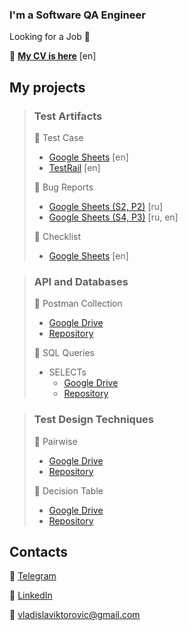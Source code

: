 ### I'm a Software QA Engineer
Looking for a Job :briefcase:

:page_with_curl: [**My CV is here**](https://drive.google.com/file/d/1JLZaOi7nhB-fEBaY5zcWY_SkYF6508DL/view?usp=sharing) [en]
## My projects
> ### Test Artifacts
> :page_facing_up: Test Case
> - [Google Sheets](https://docs.google.com/spreadsheets/d/1S1YrmWPZlFmiKqU7RcQ3CzcOCdpc8bOV/edit?usp=sharing&ouid=107443168054211483345&rtpof=true&sd=true) [en]
> - [TestRail](https://drive.google.com/file/d/15mOVGl5BZROXjWDzBEs80_AyPNjT6qkW/view?usp=sharing) [en]
> 
> :page_facing_up: Bug Reports
> - [Google Sheets (S2, P2)](https://docs.google.com/spreadsheets/d/1GS2ZhW3b-URgRG22oQg-32lynYKkNKhM/edit?usp=sharing&ouid=107443168054211483345&rtpof=true&sd=true) [ru]
> - [Google Sheets (S4, P3)](https://docs.google.com/spreadsheets/d/18UtKclYpmZqhhmPqPewysP1HXwFSUPTC/edit?usp=sharing&ouid=107443168054211483345&rtpof=true&sd=true) [ru, en]
> 
> :page_facing_up: Checklist
> - [Google Sheets](https://docs.google.com/spreadsheets/d/1CVbyfe0qAsoQyXcnaQzswXQg1HHBcqWe/edit?usp=sharing&ouid=107443168054211483345&rtpof=true&sd=true) [en]

> ### API and Databases
> :open_file_folder: Postman Collection
> - [Google Drive](https://drive.google.com/drive/folders/1hF4w30N5s2bU2tGZPQn7nTiq0NdOTvWD?usp=sharing)  
> - [Repository](https://github.com/khamitskiy-vlad/Postman) 
> 
> :open_file_folder: SQL Queries
> - SELECTs  
>   - [Google Drive](https://drive.google.com/drive/folders/189hku17o1N1dxqSKfucZFfrIDOcYQc0p?usp=sharing)  
>   - [Repository](https://github.com/khamitskiy-vlad/SQL)

> ### Test Design Techniques
> :open_file_folder: Pairwise
> - [Google Drive](https://drive.google.com/drive/folders/1TsKzMSNs1W67L1GMUJGqd6uaaEUBvDjQ?usp=sharing)
> - [Repository](https://github.com/khamitskiy-vlad/Test-Design/tree/main/Pairwise)
> 
> :open_file_folder: Decision Table
> - [Google Drive](https://docs.google.com/spreadsheets/d/19GfIMoSUMv4SNSAXyacFTqSZoW7Z5mlT/edit?usp=sharing&ouid=107443168054211483345&rtpof=true&sd=true)
> - [Repository](https://github.com/khamitskiy-vlad/Test-Design/blob/main/Decision%20Table/Decision%20Table.xlsx)
## Contacts
:iphone: [Telegram](https://t.me/vladislav_khamitskiy)

:busts_in_silhouette: [LinkedIn](http://www.linkedin.com/in/vladislav-khamitskiy)

:email: vladislaviktorovic@gmail.com
